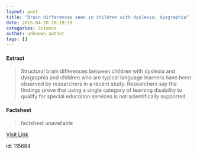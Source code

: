 ```yaml
---
layout: post
title: "Brain differences seen in children with dyslexia, dysgraphia"
date: 2015-04-28 18:19:19
categories: Science
author: unknown author
tags: []
---
```



#### Extract
>Structural brain differences between children with dyslexia and dysgraphia and children who are typical language learners have been observed by researchers in a recent study. Researchers say the findings prove that using a single category of learning disability to qualify for special education services is not scientifically supported.

#### Factsheet
>factsheet unavailable

[Visit Link](http://feeds.sciencedaily.com/~r/sciencedaily/~3/uKgDI-TnCRA/150428141919.htm)

id:  115684

